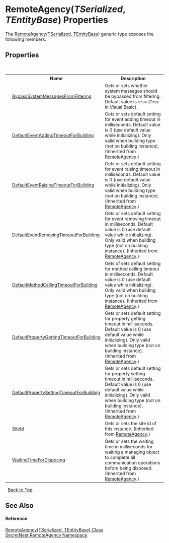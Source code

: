 # RemoteAgency(*TSerialized*, *TEntityBase*) Properties
 

The <a href="T_SecretNest_RemoteAgency_RemoteAgency_2">RemoteAgency(TSerialized, TEntityBase)</a> generic type exposes the following members.


## Properties
&nbsp;<table><tr><th></th><th>Name</th><th>Description</th></tr><tr><td>![Public property](media/pubproperty.gif "Public property")</td><td><a href="P_SecretNest_RemoteAgency_RemoteAgency_2_BypassSystemMessagesFromFiltering">BypassSystemMessagesFromFiltering</a></td><td>
Gets or sets whether system messages should be bypassed from filtering. Default value is `true` (`True` in Visual Basic).</td></tr><tr><td>![Public property](media/pubproperty.gif "Public property")</td><td><a href="P_SecretNest_RemoteAgency_RemoteAgency_DefaultEventAddingTimeoutForBuilding">DefaultEventAddingTimeoutForBuilding</a></td><td>
Gets or sets default setting for event adding timeout in milliseconds. Default value is 0 (use default value while initializing). Only valid when building type (not on building instance).
 (Inherited from <a href="T_SecretNest_RemoteAgency_RemoteAgency">RemoteAgency</a>.)</td></tr><tr><td>![Public property](media/pubproperty.gif "Public property")</td><td><a href="P_SecretNest_RemoteAgency_RemoteAgency_DefaultEventRaisingTimeoutForBuilding">DefaultEventRaisingTimeoutForBuilding</a></td><td>
Gets or sets default setting for event raising timeout in milliseconds. Default value is 0 (use default value while initializing). Only valid when building type (not on building instance).
 (Inherited from <a href="T_SecretNest_RemoteAgency_RemoteAgency">RemoteAgency</a>.)</td></tr><tr><td>![Public property](media/pubproperty.gif "Public property")</td><td><a href="P_SecretNest_RemoteAgency_RemoteAgency_DefaultEventRemovingTimeoutForBuilding">DefaultEventRemovingTimeoutForBuilding</a></td><td>
Gets or sets default setting for event removing timeout in milliseconds. Default value is 0 (use default value while initializing). Only valid when building type (not on building instance).
 (Inherited from <a href="T_SecretNest_RemoteAgency_RemoteAgency">RemoteAgency</a>.)</td></tr><tr><td>![Public property](media/pubproperty.gif "Public property")</td><td><a href="P_SecretNest_RemoteAgency_RemoteAgency_DefaultMethodCallingTimeoutForBuilding">DefaultMethodCallingTimeoutForBuilding</a></td><td>
Gets of sets default setting for method calling timeout in milliseconds. Default value is 0 (use default value while initializing). Only valid when building type (not on building instance).
 (Inherited from <a href="T_SecretNest_RemoteAgency_RemoteAgency">RemoteAgency</a>.)</td></tr><tr><td>![Public property](media/pubproperty.gif "Public property")</td><td><a href="P_SecretNest_RemoteAgency_RemoteAgency_DefaultPropertyGettingTimeoutForBuilding">DefaultPropertyGettingTimeoutForBuilding</a></td><td>
Gets or sets default setting for property getting timeout in milliseconds. Default value is 0 (use default value while initializing). Only valid when building type (not on building instance).
 (Inherited from <a href="T_SecretNest_RemoteAgency_RemoteAgency">RemoteAgency</a>.)</td></tr><tr><td>![Public property](media/pubproperty.gif "Public property")</td><td><a href="P_SecretNest_RemoteAgency_RemoteAgency_DefaultPropertySettingTimeoutForBuilding">DefaultPropertySettingTimeoutForBuilding</a></td><td>
Gets or sets default setting for property setting timeout in milliseconds. Default value is 0 (use default value while initializing). Only valid when building type (not on building instance).
 (Inherited from <a href="T_SecretNest_RemoteAgency_RemoteAgency">RemoteAgency</a>.)</td></tr><tr><td>![Public property](media/pubproperty.gif "Public property")</td><td><a href="P_SecretNest_RemoteAgency_RemoteAgency_SiteId">SiteId</a></td><td>
Gets or sets the site id of this instance.
 (Inherited from <a href="T_SecretNest_RemoteAgency_RemoteAgency">RemoteAgency</a>.)</td></tr><tr><td>![Public property](media/pubproperty.gif "Public property")</td><td><a href="P_SecretNest_RemoteAgency_RemoteAgency_WaitingTimeForDisposing">WaitingTimeForDisposing</a></td><td>
Gets or sets the waiting time in milliseconds for waiting a managing object to complete all communication operations before being disposed.
 (Inherited from <a href="T_SecretNest_RemoteAgency_RemoteAgency">RemoteAgency</a>.)</td></tr></table>&nbsp;
<a href="#remoteagency(*tserialized*,-*tentitybase*)-properties">Back to Top</a>

## See Also


#### Reference
<a href="T_SecretNest_RemoteAgency_RemoteAgency_2">RemoteAgency(TSerialized, TEntityBase) Class</a><br /><a href="N_SecretNest_RemoteAgency">SecretNest.RemoteAgency Namespace</a><br />